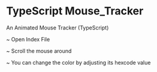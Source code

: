 # TypeScript Mouse_Tracker


An Animated Mouse Tracker (TypeScript)


~ Open Index File

~ Scroll the mouse around

~ You can change the color by adjusting its hexcode value
